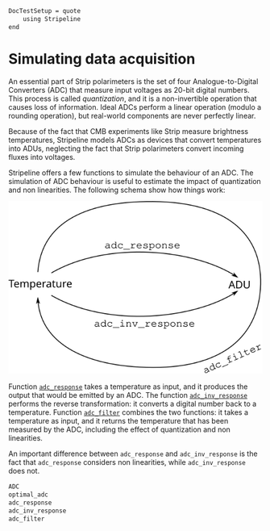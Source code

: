 ```@meta
DocTestSetup = quote
    using Stripeline
end
```

# Simulating data acquisition

An essential part of Strip polarimeters is the set of four Analogue-to-Digital Converters (ADC) that measure input voltages as 20-bit digital numbers. This process is called *quantization*, and it is a non-invertible operation that causes loss of information. Ideal ADCs perform a linear operation (modulo a rounding operation), but real-world components are never perfectly linear.

Because of the fact that CMB experiments like Strip measure brightness temperatures, Stripeline models ADCs as devices that convert temperatures into ADUs, neglecting the fact that Strip polarimeters convert incoming fluxes into voltages.

Stripeline offers a few functions to simulate the behaviour of an ADC. The simulation of ADC behaviour is useful to estimate the impact of quantization and non linearities. The following schema show how things work:

![](assets/adc_functions.svg)


Function [`adc_response`](@ref) takes a temperature as input, and it produces the output that would be emitted by an ADC. The function [`adc_inv_response`](@ref) performs the reverse transformation: it converts a digital number back to a temperature. Function [`adc_filter`](@ref) combines the two functions: it takes a temperature as input, and it returns the temperature that has been measured by the ADC, including the effect of quantization and non linearities.

An important difference between `adc_response` and `adc_inv_response` is the fact that `adc_response` considers non linearities, while `adc_inv_response` does not.

```@docs
ADC
optimal_adc
adc_response
adc_inv_response
adc_filter
```
